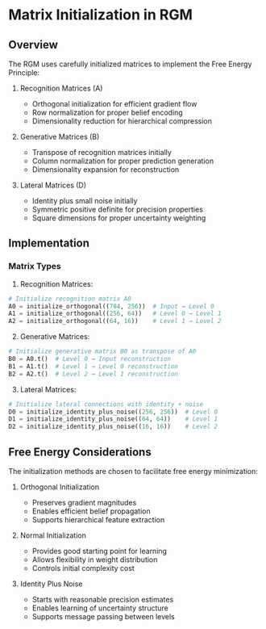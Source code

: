 # Matrix Initialization in RGM

## Overview

The RGM uses carefully initialized matrices to implement the Free Energy Principle:

1. Recognition Matrices (A)
   - Orthogonal initialization for efficient gradient flow
   - Row normalization for proper belief encoding
   - Dimensionality reduction for hierarchical compression

2. Generative Matrices (B)
   - Transpose of recognition matrices initially
   - Column normalization for proper prediction generation
   - Dimensionality expansion for reconstruction

3. Lateral Matrices (D)
   - Identity plus small noise initially
   - Symmetric positive definite for precision properties
   - Square dimensions for proper uncertainty weighting

## Implementation

### Matrix Types

1. Recognition Matrices:
```python
# Initialize recognition matrix A0
A0 = initialize_orthogonal((784, 256))  # Input → Level 0
A1 = initialize_orthogonal((256, 64))   # Level 0 → Level 1
A2 = initialize_orthogonal((64, 16))    # Level 1 → Level 2
```

2. Generative Matrices:
```python
# Initialize generative matrix B0 as transpose of A0
B0 = A0.t()  # Level 0 → Input reconstruction
B1 = A1.t()  # Level 1 → Level 0 reconstruction
B2 = A2.t()  # Level 2 → Level 1 reconstruction
```

3. Lateral Matrices:
```python
# Initialize lateral connections with identity + noise
D0 = initialize_identity_plus_noise((256, 256))  # Level 0
D1 = initialize_identity_plus_noise((64, 64))    # Level 1
D2 = initialize_identity_plus_noise((16, 16))    # Level 2
```

## Free Energy Considerations

The initialization methods are chosen to facilitate free energy minimization:

1. Orthogonal Initialization
   - Preserves gradient magnitudes
   - Enables efficient belief propagation
   - Supports hierarchical feature extraction

2. Normal Initialization
   - Provides good starting point for learning
   - Allows flexibility in weight distribution
   - Controls initial complexity cost

3. Identity Plus Noise
   - Starts with reasonable precision estimates
   - Enables learning of uncertainty structure
   - Supports message passing between levels 